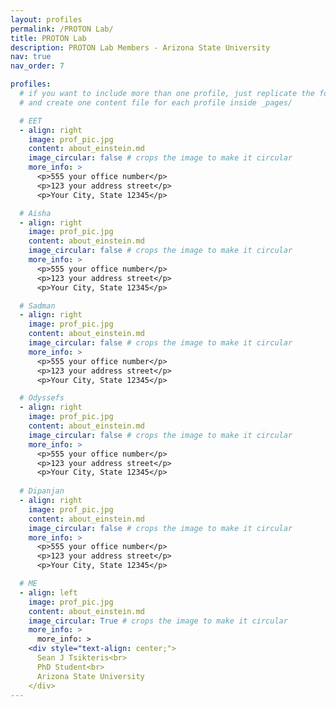 ```yaml
---
layout: profiles
permalink: /PROTON Lab/
title: PROTON Lab
description: PROTON Lab Members - Arizona State University
nav: true
nav_order: 7

profiles:
  # if you want to include more than one profile, just replicate the following block
  # and create one content file for each profile inside _pages/

  # EET
  - align: right
    image: prof_pic.jpg
    content: about_einstein.md
    image_circular: false # crops the image to make it circular
    more_info: >
      <p>555 your office number</p>
      <p>123 your address street</p>
      <p>Your City, State 12345</p>

  # Aisha
  - align: right
    image: prof_pic.jpg
    content: about_einstein.md
    image_circular: false # crops the image to make it circular
    more_info: >
      <p>555 your office number</p>
      <p>123 your address street</p>
      <p>Your City, State 12345</p>

  # Sadman
  - align: right
    image: prof_pic.jpg
    content: about_einstein.md
    image_circular: false # crops the image to make it circular
    more_info: >
      <p>555 your office number</p>
      <p>123 your address street</p>
      <p>Your City, State 12345</p>

  # Odyssefs
  - align: right
    image: prof_pic.jpg
    content: about_einstein.md
    image_circular: false # crops the image to make it circular
    more_info: >
      <p>555 your office number</p>
      <p>123 your address street</p>
      <p>Your City, State 12345</p>
  
  # Dipanjan
  - align: right
    image: prof_pic.jpg
    content: about_einstein.md
    image_circular: false # crops the image to make it circular
    more_info: >
      <p>555 your office number</p>
      <p>123 your address street</p>
      <p>Your City, State 12345</p>

  # ME
  - align: left
    image: prof_pic.jpg
    content: about_einstein.md
    image_circular: True # crops the image to make it circular
    more_info: >
      more_info: >
    <div style="text-align: center;">
      Sean J Tsikteris<br>
      PhD Student<br>
      Arizona State University
    </div>
---
```

